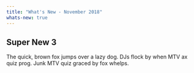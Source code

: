 ```yaml
---
title: "What's New - November 2018"
whats-new: true
---
```


## Super New 3

The quick, brown fox jumps over a lazy dog. DJs flock by when MTV ax quiz prog. Junk MTV quiz graced by fox whelps.
